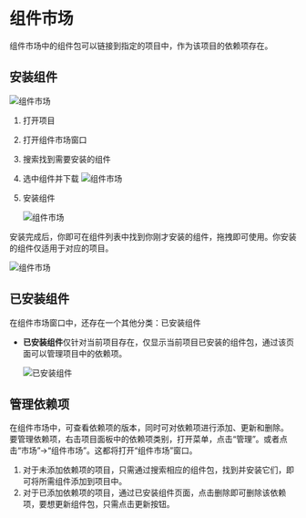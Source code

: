 # 组件市场 
组件市场中的组件包可以链接到指定的项目中，作为该项目的依赖项存在。

## 安装组件

![组件市场](https://docimages.blob.core.chinacloudapi.cn/images/Studio/Market/M-0.png)

1. 打开项目
2. 打开组件市场窗口
3. 搜索找到需要安装的组件
4. 选中组件并下载
    ![组件市场](https://docimages.blob.core.chinacloudapi.cn/images/Studio/Market/M-1.png)

5. 安装组件

    ![组件市场](https://docimages.blob.core.chinacloudapi.cn/images/Studio/Market/M-2-0.png)

安装完成后，你即可在组件列表中找到你刚才安装的组件，拖拽即可使用。你安装的组件仅适用于对应的项目。

![组件市场](https://docimages.blob.core.chinacloudapi.cn/images/Studio/Market/M-3.png)


## 已安装组件

在组件市场窗口中，还存在一个其他分类：已安装组件

* **已安装组件**仅针对当前项目存在，仅显示当前项目已安装的组件包，通过该页面可以管理项目中的依赖项。

    ![已安装组件](https://docimages.blob.core.chinacloudapi.cn/images/Studio/Market/installedActivities.PNG)
<!-- 
* **本地组件**最为重要的是，当你处于无网络或其他无法连接到组件市场的情况时，你依然可以使用曾经下载过的组件包，将他们应用于你的自动化项目中。

    ![本地组件](https://docimages.blob.core.chinacloudapi.cn/images/Studio/Market/localActivities.PNG) -->

## 管理依赖项

在组件市场中，可查看依赖项的版本，同时可对依赖项进行添加、更新和删除。
要管理依赖项，右击项目面板中的依赖项类别，打开菜单，点击“管理”。或者点击“市场”->“组件市场”。这都将打开“组件市场”窗口。

1. 对于未添加依赖项的项目，只需通过搜索相应的组件包，找到并安装它们，即可将所需组件添加到项目中。 
2. 对于已添加依赖项的项目，通过已安装组件页面，点击删除即可删除该依赖项，要想更新组件包，只需点击更新按钮。